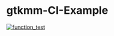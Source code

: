 # gtkmm-CI-Example

[![function_test](https://github.com/JackBonnellDevelopment/gtkmm-CI-Example/actions/workflows/function_test.yml/badge.svg)](https://github.com/JackBonnellDevelopment/gtkmm-CI-Example/actions/workflows/function_test.yml)
